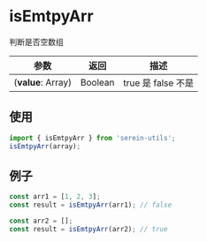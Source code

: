 # isEmtpyArr

判断是否空数组

| 参数             | 返回    | 描述               |
| ---------------- | ------- | ------------------ |
| (**value**: Array) | Boolean | true 是 false 不是 |  |

## 使用

```js
import { isEmtpyArr } from 'serein-utils';
isEmtpyArr(array);
```

## 例子

```js
const arr1 = [1, 2, 3];
const result = isEmtpyArr(arr1); // false
```

```js
const arr2 = [];
const result = isEmtpyArr(arr2); // true
```
